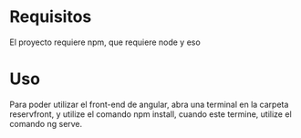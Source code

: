 # Requisitos
El proyecto requiere npm, que requiere node y eso
# Uso
Para poder utilizar el front-end de angular, abra una terminal en la carpeta  
reservfront, y utilize el comando npm install, cuando este termine, utilize el  
comando ng serve.